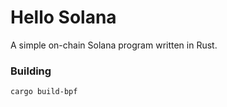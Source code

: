 # Hello Solana

A simple on-chain Solana program written in Rust.

### Building

```shell
cargo build-bpf
```